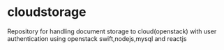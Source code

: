 # cloudstorage
Repository for handling document storage to cloud(openstack) with user authentication using openstack swift,nodejs,mysql and reactjs

